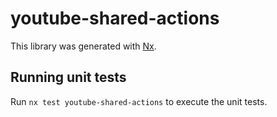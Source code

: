 # youtube-shared-actions

This library was generated with [Nx](https://nx.dev).

## Running unit tests

Run `nx test youtube-shared-actions` to execute the unit tests.
